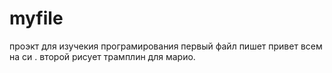 # myfile
проэкт для изучекия програмирования
первый файл пишет привет всем на
 си
.
второй рисует трамплин для марио.

